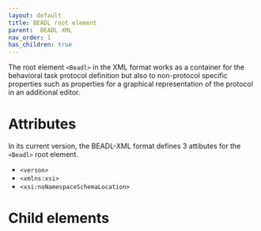 ```yaml
---
layout: default
title: BEADL root element
parent:  BEADL XML
nav_order: 1
has_children: true
---
```

The root element `<Beadl>` in the XML format works as a container for the behavioral task protocol definition but also to non-protocol specific properties such as properties for a graphical representation of the protocol in an additional editor.

# Attributes
In its current version, the BEADL-XML format defines 3 attibutes for the `<Beadl>` root element.
- `<verson>`
- `<xmlns:xsi>`
- `<xsi:noNamespaceSchemaLocation>`

# Child elements